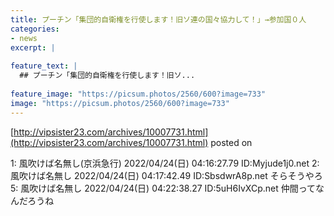 ```yaml
---
title: プーチン「集団的自衛権を行使します！旧ソ連の国々協力して！」→参加国０人
categories:
- news
excerpt: |
  
feature_text: |
  ## プーチン「集団的自衛権を行使します！旧ソ...
  
feature_image: "https://picsum.photos/2560/600?image=733"
image: "https://picsum.photos/2560/600?image=733"
---
```


[http://vipsister23.com/archives/10007731.html](http://vipsister23.com/archives/10007731.html)
posted on 

<!--more-->

1: 風吹けば名無し(京浜急行) 2022/04/24(日) 04:16:27.79 ID:Myjude1j0.net 2: 風吹けば名無し 2022/04/24(日) 04:17:42.49 ID:SbsdwrA8p.net そらそうやろ 5: 風吹けば名無し 2022/04/24(日) 04:22:38.27 ID:5uH6IvXCp.net 仲間ってなんだろうね
